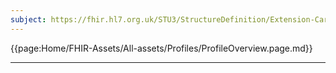 ```yaml
---
subject: https://fhir.hl7.org.uk/STU3/StructureDefinition/Extension-CareConnect-AdmissionMethod-1
---
```


{{page:Home/FHIR-Assets/All-assets/Profiles/ProfileOverview.page.md}}

---